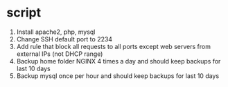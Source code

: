 # script
1. Install apache2, php, mysql
2. Change SSH default port to 2234
3. Add rule that block all requests to all ports except web servers from external IPs (not DHCP range)
4. Backup home folder NGINX 4 times a day and should keep backups for last 10 days
5. Backup mysql once per hour and should keep backups for last 10 days
